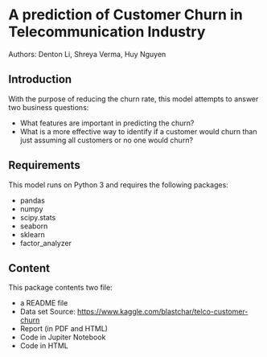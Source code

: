 # A prediction of Customer Churn in Telecommunication Industry
Authors: Denton Li, Shreya Verma, Huy Nguyen
## Introduction
With the purpose of reducing the churn rate, this model attempts to answer two business questions:
- What features are important in predicting the churn?
- What is a more effective way to identify if a customer would churn than just assuming all customers or no one would churn?

## Requirements
This model runs on Python 3 and requires the following packages:
- pandas
- numpy
- scipy.stats
- seaborn
- sklearn
- factor_analyzer

## Content
This package contents two file:
- a README file
- Data set
Source: https://www.kaggle.com/blastchar/telco-customer-churn
- Report (in PDF and HTML)
- Code in Jupiter Notebook
- Code in HTML
